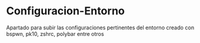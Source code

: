 # Configuracion-Entorno
Apartado para subir las configuraciones pertinentes del entorno creado con bspwn, pk10, zshrc, polybar entre otros
